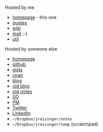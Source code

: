 Hosted by me

* [homepage](https://reisinge.net) - this one
* [quotes](https://quotes.reisinge.net)
* [wiki](https://wiki.reisinge.net)
* [mail](https://mail.reisinge.net) ;-)
* [util](http://util.reisinge.net)

Hosted by someone else

* [homepage](https://jreisinger.github.io/)
* [github](https://github.com/jreisinger)
* [gists](https://gist.github.com/search?q=user%3Ajreisinger)
* [cpan](https://metacpan.org/author/REISINGE)
* [blog](https://jreisinger.github.io/blog2/)
* [old blog](https://jreisinger.blogspot.com)
* [old notes](https://jreisinger.github.io/notes/)
* [SO](https://stackoverflow.com/users/1039320/jreisinger)
* [PM](https://perlmonks.org/?node_id=6364;user=reisinge)
* [Twitter](https://twitter.com/JozefReisinger)
* [LinkedIn](https://www.linkedin.com/in/jozefreisinger/)
* `~/Dropbox/jreisinger/notes`
* `~/Dropbox/jreisinger/temp` (scratchpad)
